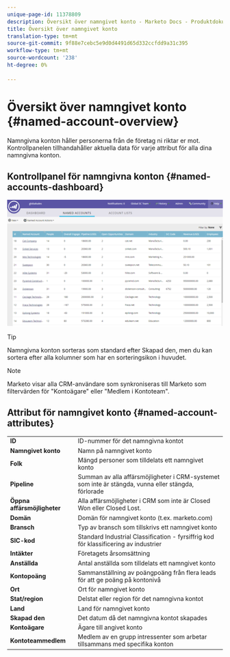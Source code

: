 ```yaml
---
unique-page-id: 11378809
description: Översikt över namngivet konto - Marketo Docs - Produktdokumentation
title: Översikt över namngivet konto
translation-type: tm+mt
source-git-commit: 9f88e7cebc5e9d0d4491d65d332ccfdd9a31c395
workflow-type: tm+mt
source-wordcount: '238'
ht-degree: 0%

---
```



# Översikt över namngivet konto {#named-account-overview}

Namngivna konton håller personerna från de företag ni riktar er mot. Kontrollpanelen tillhandahåller aktuella data för varje attribut för alla dina namngivna konton.

## Kontrollpanel för namngivna konton {#named-accounts-dashboard}

![](assets/one.png)

>[!TIP]
>
>Namngivna konton sorteras som standard efter Skapad den, men du kan sortera efter alla kolumner som har en sorteringsikon i huvudet.

>[!NOTE]
>
>Marketo visar alla CRM-användare som synkroniseras till Marketo som filtervärden för &quot;Kontoägare&quot; eller &quot;Medlem i Kontoteam&quot;.

## Attribut för namngivet konto {#named-account-attributes}

<table> 
 <tbody> 
  <tr> 
   <td><strong>ID</strong></td> 
   <td>ID-nummer för det namngivna kontot</td> 
  </tr> 
  <tr> 
   <td><strong>Namngivet konto</strong></td> 
   <td>Namn på namngivet konto</td> 
  </tr> 
  <tr> 
   <td><strong>Folk</strong></td> 
   <td>Mängd personer som tilldelats ett namngivet konto</td> 
  </tr> 
  <tr> 
   <td><strong>Pipeline</strong></td> 
   <td>Summan av alla affärsmöjligheter i CRM-systemet som inte är stängda, vunna eller stängda, förlorade</td> 
  </tr> 
  <tr> 
   <td><strong>Öppna affärsmöjligheter</strong></td> 
   <td>Alla affärsmöjligheter i CRM som inte är Closed Won eller Closed Lost.</td> 
  </tr> 
  <tr> 
   <td><strong>Domän</strong></td> 
   <td>Domän för namngivet konto (t.ex. marketo.com)</td> 
  </tr> 
  <tr> 
   <td><strong>Bransch</strong></td> 
   <td>Typ av bransch som tillskrivs ett namngivet konto</td> 
  </tr> 
  <tr> 
   <td><strong>SIC-kod</strong></td> 
   <td><span><strong></strong>Standard  <strong></strong>Industrial  <strong></strong>Classification - fyrsiffrig kod för klassificering av industrier<br></span></td> 
  </tr> 
  <tr> 
   <td><strong>Intäkter</strong></td> 
   <td>Företagets årsomsättning</td> 
  </tr> 
  <tr> 
   <td><strong>Anställda</strong></td> 
   <td>Antal anställda som tilldelats ett namngivet konto</td> 
  </tr> 
  <tr> 
   <td colspan="1"><strong>Kontopoäng</strong></td> 
   <td colspan="1">Sammanställning av poängpoäng från flera leads för att ge poäng på kontonivå</td> 
  </tr> 
  <tr> 
   <td colspan="1"><strong>Ort</strong></td> 
   <td colspan="1">Ort för namngivet konto</td> 
  </tr> 
  <tr> 
   <td colspan="1"><strong>Stat/region</strong></td> 
   <td colspan="1">Delstat eller region för det namngivna kontot</td> 
  </tr> 
  <tr> 
   <td colspan="1"><strong>Land</strong></td> 
   <td colspan="1">Land för namngivet konto</td> 
  </tr> 
  <tr> 
   <td colspan="1"><strong>Skapad den</strong></td> 
   <td colspan="1">Det datum då det namngivna kontot skapades</td> 
  </tr> 
  <tr> 
   <td colspan="1"><strong>Kontoägare</strong></td> 
   <td colspan="1">Ägare till angivet konto</td> 
  </tr> 
  <tr> 
   <td colspan="1"><strong>Kontoteammedlem</strong></td> 
   <td colspan="1">Medlem av en grupp intressenter som arbetar tillsammans med specifika konton</td> 
  </tr> 
 </tbody> 
</table>
